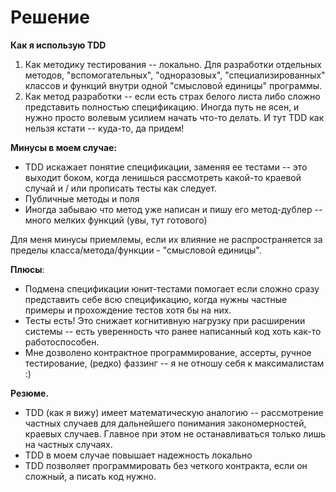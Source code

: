 # Решение
**Как я использую TDD**
 1. Как методику тестирования  -- локально. Для разработки отдельных методов, "вспомогательных", "одноразовых", "специализированных" классов и функций внутри одной "смысловой единицы" программы. 
2. Как метод разработки -- если есть страх белого листа либо сложно представить полностью спецификацию. Иногда путь не ясен, и нужно просто волевым усилием начать что-то делать. И тут TDD как нельзя кстати -- куда-то, да придем!

**Минусы в моем случае:**
- TDD искажает понятие спецификации, заменяя ее тестами -- это выходит боком, когда ленишься рассмотреть какой-то краевой случай и / или прописать тесты как следует.
- Публичные методы и поля 
- Иногда забываю что метод уже написан и пишу его метод-дублер -- много мелких функций (увы, тут готового)

Для меня минусы приемлемы, если их влияние не распространяется за пределы класса/метода/функции - "смысловой единицы".

**Плюсы**:
- Подмена спецификации юнит-тестами помогает если сложно сразу представить себе всю спецификацию, когда нужны частные примеры и прохождение тестов хотя бы на них.
- Тесты есть! Это снижает когнитивную нагрузку при расширении системы -- есть уверенность что ранее написанный код хоть как-то работоспособен.
- Мне дозволено контрактное программирование, ассерты, ручное тестирование, (редко) фаззинг -- я не отношу себя к максималистам :)

**Резюме.**
- TDD (как я вижу) имеет математическую аналогию -- рассмотрение частных случаев для дальнейшего понимания закономерностей, краевых случаев. Главное при этом не останавливаться только лишь на частных случаях. 
- TDD в моем случае повышает надежность локально
- TDD позволяет программировать без четкого контракта, если он сложный, а писать код нужно.
